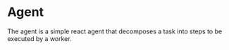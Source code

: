 # Agent
The agent is a simple react agent that decomposes a task into steps to be executed by a worker.


